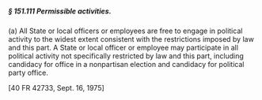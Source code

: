 ##### § 151.111 Permissible activities. #####

(a) All State or local officers or employees are free to engage in political activity to the widest extent consistent with the restrictions imposed by law and this part. A State or local officer or employee may participate in all political activity not specifically restricted by law and this part, including candidacy for office in a nonpartisan election and candidacy for political party office.

[40 FR 42733, Sept. 16, 1975]